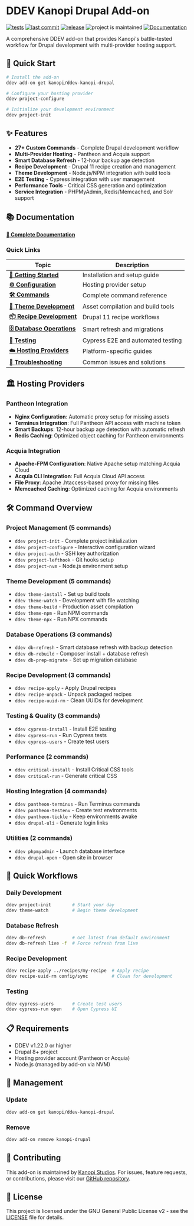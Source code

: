 # DDEV Kanopi Drupal Add-on

[![tests](https://github.com/kanopi/ddev-kanopi-drupal/actions/workflows/test.yml/badge.svg?branch=main)](https://github.com/kanopi/ddev-kanopi-drupal/actions/workflows/test.yml?query=branch%3Amain)
[![last commit](https://img.shields.io/github/last-commit/kanopi/ddev-kanopi-drupal)](https://github.com/kanopi/ddev-kanopi-drupal/commits)
[![release](https://img.shields.io/github/v/release/kanopi/ddev-kanopi-drupal)](https://github.com/kanopi/ddev-kanopi-drupal/releases/latest)
![project is maintained](https://img.shields.io/maintenance/yes/2025.svg)
[![Documentation](https://img.shields.io/badge/docs-mkdocs-blue.svg)](https://kanopi.github.io/ddev-kanopi-drupal/)

A comprehensive DDEV add-on that provides Kanopi's battle-tested workflow for Drupal development with multi-provider hosting support.

## 🚀 Quick Start

```bash
# Install the add-on
ddev add-on get kanopi/ddev-kanopi-drupal

# Configure your hosting provider
ddev project-configure

# Initialize your development environment
ddev project-init
```

## ✨ Features

- **27+ Custom Commands** - Complete Drupal development workflow
- **Multi-Provider Hosting** - Pantheon and Acquia support
- **Smart Database Refresh** - 12-hour backup age detection
- **Recipe Development** - Drupal 11 recipe creation and management
- **Theme Development** - Node.js/NPM integration with build tools
- **E2E Testing** - Cypress integration with user management
- **Performance Tools** - Critical CSS generation and optimization
- **Service Integration** - PHPMyAdmin, Redis/Memcached, and Solr support

## 📚 Documentation

**[📖 Complete Documentation](https://kanopi.github.io/ddev-kanopi-drupal/)**

### Quick Links

| Topic | Description |
|-------|-------------|
| **[🏁 Getting Started](https://kanopi.github.io/ddev-kanopi-drupal/installation/)** | Installation and setup guide |
| **[⚙️ Configuration](https://kanopi.github.io/ddev-kanopi-drupal/configuration/)** | Hosting provider setup |
| **[🛠 Commands](https://kanopi.github.io/ddev-kanopi-drupal/commands/)** | Complete command reference |
| **[🎨 Theme Development](https://kanopi.github.io/ddev-kanopi-drupal/theme-development/)** | Asset compilation and build tools |
| **[📦 Recipe Development](https://kanopi.github.io/ddev-kanopi-drupal/recipe-development/)** | Drupal 11 recipe workflows |
| **[🗄 Database Operations](https://kanopi.github.io/ddev-kanopi-drupal/database-operations/)** | Smart refresh and migrations |
| **[🧪 Testing](https://kanopi.github.io/ddev-kanopi-drupal/testing/)** | Cypress E2E and automated testing |
| **[☁️ Hosting Providers](https://kanopi.github.io/ddev-kanopi-drupal/hosting-providers/)** | Platform-specific guides |
| **[🔧 Troubleshooting](https://kanopi.github.io/ddev-kanopi-drupal/troubleshooting/)** | Common issues and solutions |

## 🏛️ Hosting Providers

### Pantheon Integration
- **Nginx Configuration**: Automatic proxy setup for missing assets
- **Terminus Integration**: Full Pantheon API access with machine token
- **Smart Backups**: 12-hour backup age detection with automatic refresh
- **Redis Caching**: Optimized object caching for Pantheon environments

### Acquia Integration
- **Apache-FPM Configuration**: Native Apache setup matching Acquia Cloud
- **Acquia CLI Integration**: Full Acquia Cloud API access
- **File Proxy**: Apache .htaccess-based proxy for missing files
- **Memcached Caching**: Optimized caching for Acquia environments

## 🛠 Command Overview

### Project Management (5 commands)
- `ddev project-init` - Complete project initialization
- `ddev project-configure` - Interactive configuration wizard
- `ddev project-auth` - SSH key authorization
- `ddev project-lefthook` - Git hooks setup
- `ddev project-nvm` - Node.js environment setup

### Theme Development (5 commands)
- `ddev theme-install` - Set up build tools
- `ddev theme-watch` - Development with file watching
- `ddev theme-build` - Production asset compilation
- `ddev theme-npm` - Run NPM commands
- `ddev theme-npx` - Run NPX commands

### Database Operations (3 commands)
- `ddev db-refresh` - Smart database refresh with backup detection
- `ddev db-rebuild` - Composer install + database refresh
- `ddev db-prep-migrate` - Set up migration database

### Recipe Development (3 commands)
- `ddev recipe-apply` - Apply Drupal recipes
- `ddev recipe-unpack` - Unpack packaged recipes
- `ddev recipe-uuid-rm` - Clean UUIDs for development

### Testing & Quality (3 commands)
- `ddev cypress-install` - Install E2E testing
- `ddev cypress-run` - Run Cypress tests
- `ddev cypress-users` - Create test users

### Performance (2 commands)
- `ddev critical-install` - Install Critical CSS tools
- `ddev critical-run` - Generate critical CSS

### Hosting Integration (4 commands)
- `ddev pantheon-terminus` - Run Terminus commands
- `ddev pantheon-testenv` - Create test environments
- `ddev pantheon-tickle` - Keep environments awake
- `ddev drupal-uli` - Generate login links

### Utilities (2 commands)
- `ddev phpmyadmin` - Launch database interface
- `ddev drupal-open` - Open site in browser

## 🚦 Quick Workflows

### Daily Development
```bash
ddev project-init        # Start your day
ddev theme-watch         # Begin theme development
```

### Database Refresh
```bash
ddev db-refresh          # Get latest from default environment
ddev db-refresh live -f  # Force refresh from live
```

### Recipe Development
```bash
ddev recipe-apply ../recipes/my-recipe  # Apply recipe
ddev recipe-uuid-rm config/sync         # Clean for development
```

### Testing
```bash
ddev cypress-users       # Create test users
ddev cypress-run open    # Open Cypress UI
```

## 📋 Requirements

- DDEV v1.22.0 or higher
- Drupal 8+ project
- Hosting provider account (Pantheon or Acquia)
- Node.js (managed by add-on via NVM)

## 🔧 Management

### Update
```bash
ddev add-on get kanopi/ddev-kanopi-drupal
```

### Remove
```bash
ddev add-on remove kanopi-drupal
```

## 🤝 Contributing

This add-on is maintained by [Kanopi Studios](https://kanopi.com). For issues, feature requests, or contributions, please visit our [GitHub repository](https://github.com/kanopi/ddev-kanopi-drupal).

## 📄 License

This project is licensed under the GNU General Public License v2 - see the [LICENSE](LICENSE) file for details.